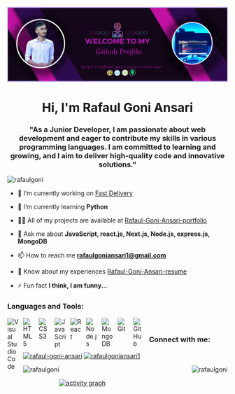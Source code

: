 ![logo](https://github.com/rafaulgoni/rafaulgoni/blob/main/github-banner-image.JPEG)

<h1 align="center">Hi, I'm Rafaul Goni Ansari</h1>
<h3 align="center">"As a Junior Developer, I am passionate about web development and eager to contribute my skills in various programming languages. I am committed to learning and growing, and I aim to deliver high-quality code and innovative solutions."</h3>

<p align="left"> <img src="https://komarev.com/ghpvc/?username=rafaulgoni&label=Profile%20views&color=0e75b6&style=flat" alt="rafaulgoni" /> </p>

- 🔭 I’m currently working on [Fast Delivery](https://go-parcel-book-store.web.app)

- 🌱 I’m currently learning **Python**

- 👨‍💻 All of my projects are available at [Rafaul-Goni-Ansari-portfolio](https://rafaul-goni-ansari.web.app)

- 💬 Ask me about **JavaScript, react.js, Next.js, Node.js, express.js, MongoDB**

- 📫 How to reach me **rafaulgoniansari1@gmail.com**

- 📄 Know about my experiences [Rafaul-Goni-Ansari-resume](https://docs.google.com/document/d/1njO4qlDmnD_IUckrPcPRLkIzp3liVpqKKxoJFTDEN2g/edit?usp=sharing)

- ⚡ Fun fact **I think, I am funny...**

### Languages and Tools:

<img align="left" alt="Visual Studio Code" width="26px" src="https://cdn.jsdelivr.net/gh/devicons/devicon/icons/vscode/vscode-original.svg" style="padding-right:10px;" />
<img align="left" alt="HTML5" width="26px" src="https://cdn.jsdelivr.net/gh/devicons/devicon/icons/html5/html5-original.svg" style="padding-right:10px;" />
<img align="left" alt="CSS3" width="26px" src="https://cdn.jsdelivr.net/gh/devicons/devicon/icons/css3/css3-original.svg" style="padding-right:10px;" />
<img align="left" alt="JavaScript" width="26px" src="https://cdn.jsdelivr.net/gh/devicons/devicon/icons/javascript/javascript-original.svg" style="padding-right:10px;" />
<img align="left" alt="React" width="26px" src="https://cdn.jsdelivr.net/gh/devicons/devicon/icons/react/react-original.svg" style="padding-right:10px;" />
<img align="left" alt="Node.js" width="26px" src="https://cdn.jsdelivr.net/gh/devicons/devicon/icons/nodejs/nodejs-original.svg" style="padding-right:10px;" />
<img align="left" alt="MongoDB" width="26px" src="https://cdn.jsdelivr.net/gh/devicons/devicon/icons/mongodb/mongodb-original.svg" style="padding-right:10px;" />
<img align="left" alt="Git" width="26px" src="https://cdn.jsdelivr.net/gh/devicons/devicon/icons/git/git-original.svg" style="padding-right:10px;" />
<img align="left" alt="GitHub" width="26px" src="https://user-images.githubusercontent.com/3369400/139447912-e0f43f33-6d9f-45f8-be46-2df5bbc91289.png" style="padding-right:10px;" />
<br/>

<h3 align="left">Connect with me:</h3>
<p align="left">
<a href="https://linkedin.com/in/rafaul-goni-ansari" target="blank"><img align="center" src="https://raw.githubusercontent.com/rahuldkjain/github-profile-readme-generator/master/src/images/icons/Social/linked-in-alt.svg" alt="rafaul-goni-ansari" height="30" width="40" /></a>
<a href="https://fb.com/rafaulgoniansari1" target="blank"><img align="center" src="https://raw.githubusercontent.com/rahuldkjain/github-profile-readme-generator/master/src/images/icons/Social/facebook.svg" alt="rafaulgoniansari1" height="30" width="40" /></a>
</p>

<p><img align="left" height="180px" src="https://github-readme-stats.vercel.app/api/top-langs?username=rafaulgoni&show_icons=true&locale=en&layout=compact" alt="rafaulgoni" /></p>
<p>&nbsp;<img align="right" src="https://github-readme-stats.vercel.app/api?username=rafaulgoni&show_icons=true&locale=en" alt="rafaulgoni" /></p>

[![activity graph](https://github-readme-activity-graph.vercel.app/graph?username=guilyx&theme=github-dark-dimmed&custom_title=Rafaul%20Activity%20Graph&hide_border=true)](https://github.com/ashutosh00710/github-readme-activity-graph)


